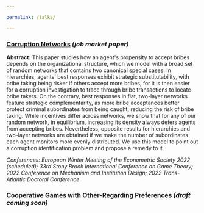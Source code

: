 ```yaml
---

permalink: /talks/

---
```


### [Corruption Networks](https://drive.google.com/file/d/1UNshAVVsJ8pYY97G_kUB501z-oHfVqZh/view?usp=sharing) _(job market paper)_
**Abstract:** This paper studies how an agent's propensity to accept bribes depends on the organizational structure, which we model with a broad set of random networks that contains two canonical special cases. In hierarchies, agents' best responses exhibit strategic substitutability, with bribe taking being risker if others accept more bribes, for it is then easier for a corruption investigation to trace through bribe transactions to locate bribe takers. On the contrary, best responses in flat, two-layer networks feature strategic complementarity, as more bribe acceptances better protect criminal subordinates from being caught, reducing the risk of bribe taking. While incentives differ across networks, we show that for any of our random network, in equilibrium, increasing its density always deters agents from accepting bribes. Nevertheless, opposite results for hierarchies and two-layer networks are obtained if we make the number of subordinates each agent monitors more evenly distributed. We use this model to point out a corruption identification problem and propose a remedy to it.

_Conferences: European Winter Meeting of the Econometric Society 2022 (scheduled); 33rd Stony Brook International Conference on Game Theory; 2022 Conference on Mechanism and Institution Design; 2022 Trans-Atlantic Doctoral Conference_

### Cooperative Games with Other-Regarding Preferences _(draft coming soon)_
